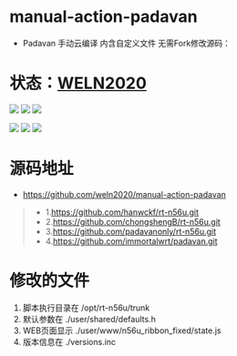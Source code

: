 # manual-action-padavan
- Padavan 手动云编译 内含自定义文件 无需Fork修改源码：

# 状态：[WELN2020](https://github.com/weln2020/manual-action-padavan)


[![](https://github.com/weln2020/manual-action-padavan/actions/workflows/Padavan.yml/badge.svg?label=工作流源码)](https://github.com/weln2020/manual-action-padavan/blob/main/.github/workflows/Padavan.yml)
[![](https://img.shields.io/github/last-commit/weln2020/manual-action-padavan?label=最近)](https://github.com/weln2020/manual-action-padavan/actions/workflows/Padavan.yml)
[![](https://img.shields.io/github/release-date/weln2020/manual-action-padavan?label=发布)](https://github.com/weln2020/manual-action-padavan/releases)

![](https://img.shields.io/github/downloads/weln2020/manual-action-padavan/total?label=下载量)
[![](https://img.shields.io/github/repo-size/weln2020/manual-action-padavan?label=库大小)](https://github.com/weln2020/manual-action-padavan)
[![](https://img.shields.io/github/v/release/weln2020/manual-action-padavan?label=最新版本)](https://github.com/weln2020/manual-action-padavan/releases/latest)
# 
# 源码地址
- https://github.com/weln2020/manual-action-padavan
>- 1.https://github.com/hanwckf/rt-n56u.git
>- 2.https://github.com/chongshengB/rt-n56u.git
>- 3.https://github.com/padavanonly/rt-n56u.git
>- 4.https://github.com/immortalwrt/padavan.git

# 修改的文件
 1. 脚本执行目录在 /opt/rt-n56u/trunk
 2. 默认参数在 ./user/shared/defaults.h
 3. WEB页面显示 ./user/www/n56u_ribbon_fixed/state.js
 4. 版本信息在 ./versions.inc
